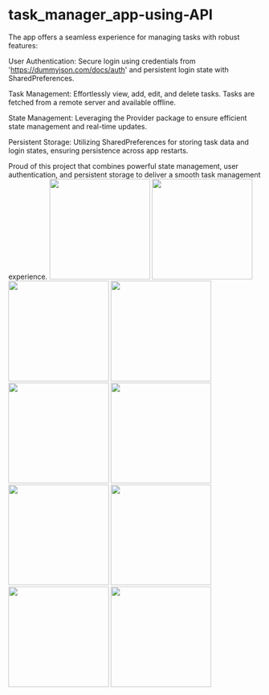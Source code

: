 # task_manager_app-using-API
The app offers a seamless experience for managing tasks with robust features:

User Authentication: Secure login using credentials from 'https://dummyjson.com/docs/auth' and persistent login state with SharedPreferences.

Task Management: Effortlessly view, add, edit, and delete tasks. Tasks are fetched from a remote server and available offline.

State Management: Leveraging the Provider package to ensure efficient state management and real-time updates.

Persistent Storage: Utilizing SharedPreferences for storing task data and login states, ensuring persistence across app restarts.

Proud of this project that combines powerful state management, user authentication, and persistent storage to deliver a smooth task management experience. 
<img src="https://github.com/user-attachments/assets/59f6b79c-a92d-4233-b79f-5af0f2bc1125" width="200">
<img src="https://github.com/user-attachments/assets/1f88f56e-b452-4865-8864-60eb305d6a39" width="200">
<img src="https://github.com/user-attachments/assets/0f09534b-4657-486f-a6d3-2a1d49f63dd9" width="200">
<img src="https://github.com/user-attachments/assets/6728796e-33fc-4c7f-8461-366bb38df702" width="200">
<img src="https://github.com/user-attachments/assets/3cb0e4e0-1352-4462-84a3-1a10e005ce30" width="200">
<img src="https://github.com/user-attachments/assets/f77347bd-bec5-44ab-8a2a-b7f81606150f" width="200">
<img src="https://github.com/user-attachments/assets/b21dc227-19ba-4061-b8ea-19621891c408" width="200">
<img src="https://github.com/user-attachments/assets/05220ccf-d7c8-4237-9877-5a03f249926d" width="200">
<img src="https://github.com/user-attachments/assets/2ee66781-1703-4912-b700-82eada3c10db" width="200">
<img src="https://github.com/user-attachments/assets/d363025b-1f4e-4d72-bc80-6e8f119dce68" width="200">

 

